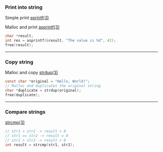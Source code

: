 
### Print into string

Simple print
[sprintf(3)](https://manpages.debian.org/stretch/manpages-dev/sprintf.3.en.html)

Malloc and print
[asprintf(3)](https://manpages.debian.org/stretch/manpages-dev/asprintf.3.en.html)

```c
char *result;
int res = asprintf(&result, "The value is %d", 42);
free(result); 
```

---

### Copy string

Malloc and copy 
[strdup(3)](https://manpages.debian.org/bookworm/manpages-dev/strdup.3.en.html)

```c
const char *original = "Hello, World!";
// Malloc and duplicates the original string
char *duplicate = strdup(original); 
free(duplicate);
```

---

### Compare strings

[strcmp(3)](https://manpages.debian.org/testing/manpages-dev/strcmp.3.en.html)

```c
// str1 < str2 -> result < 0
// str1 == str2 -> result = 0
// str1 > str2 -> result > 0
int result = strcmp(str1, str2);
```
